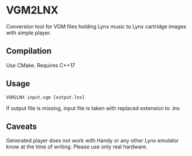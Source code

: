 # VGM2LNX
Conversion tool for VGM files holding Lynx music to Lynx cartridge images with simple player.

## Compilation

Use CMake. Requires C++17

## Usage
```
VGM2LNX input.vgm [output.lnx]
```
If output file is missing, input file is taken with replaced extension to .lnx

## Caveats
Generated player does not work with Handy or any other Lynx emulator know at the time of writing. Please use only real hardware.



